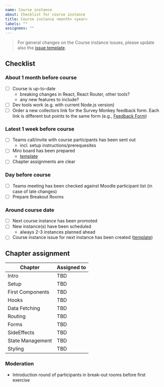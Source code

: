 ```yaml
---
name: Course instance
about: Checklist for course instance
title: Course instance <month> <year>
labels: ""
assignees: ""
---
```


> For general changes on the Course instance issues, please update also the [issue template](https://github.com/webplatformz/react-training-slides-v2/blob/master/.github/ISSUE_TEMPLATE/course-instance.md).

## Checklist

### About 1 month before course

- [ ] Course is up-to-date
  - breaking changes in React, React Router, other tools?
  - any new features to include?
- [ ] Dev tools work (e.g. with current Node.js version)
- [ ] Order a new collectors link for the Survey Monkey feedback form. Each link is different but points to the same form (e.g., [Feedback Form](https://de.surveymonkey.com/r/PTSDCGT))

### Latest 1 week before course

- [ ] Teams call/invite with course participants has been sent out
  - incl. setup instructions/prerequesites
- [ ] Miro board has been prepared
  - [template](https://miro.com/app/dashboard/?tpTemplate=uXjVPb8UJMw%3D&isCustom=true&share_link_id=176973458557)
- [ ] Chapter assignments are clear

### Day before course

- [ ] Teams meeting has been checked against Moodle participant list (in case of late changes)
- [ ] Prepare Breakout Rooms

### Around course date

- [ ] Next course instance has been promoted
- [ ] New instance(s) have been scheduled
  - always 2-3 instances planned ahead
- [ ] Course instance issue for next instance has been created ([template](https://github.com/webplatformz/react-training-slides-v2/issues/new?assignees=&labels=&template=course-instance.md&title=Course+instance+%3Cmonth%3E+%3Cyear%3E))

## Chapter assignment

| Chapter          | Assigned to |
| ---------------- | ----------- |
| Intro            | TBD         |
| Setup            | TBD         |
| First Components | TBD         |
| Hooks            | TBD         |
| Data Fetching    | TBD         |
| Routing          | TBD         |
| Forms            | TBD         |
| SideEffects      | TBD         |
| State Management | TBD         |
| Styling          | TBD         |

### Moderation

- Introduction round of participants in break-out rooms before first exercise
